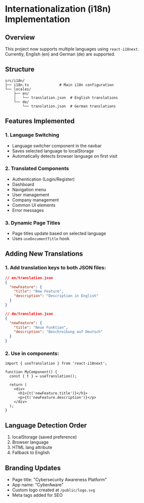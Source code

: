 # Internationalization (i18n) Implementation

## Overview
This project now supports multiple languages using `react-i18next`. Currently, English (en) and German (de) are supported.

## Structure
```
src/i18n/
├── i18n.ts              # Main i18n configuration
└── locales/
    ├── en/
    │   └── translation.json  # English translations
    └── de/
        └── translation.json  # German translations
```

## Features Implemented

### 1. Language Switching
- Language switcher component in the navbar
- Saves selected language to localStorage
- Automatically detects browser language on first visit

### 2. Translated Components
- Authentication (Login/Register)
- Dashboard
- Navigation menu
- User management
- Company management
- Common UI elements
- Error messages

### 3. Dynamic Page Titles
- Page titles update based on selected language
- Uses `useDocumentTitle` hook

## Adding New Translations

### 1. Add translation keys to both JSON files:
```json
// en/translation.json
{
  "newFeature": {
    "title": "New Feature",
    "description": "Description in English"
  }
}

// de/translation.json
{
  "newFeature": {
    "title": "Neue Funktion",
    "description": "Beschreibung auf Deutsch"
  }
}
```

### 2. Use in components:
```tsx
import { useTranslation } from 'react-i18next';

function MyComponent() {
  const { t } = useTranslation();
  
  return (
    <div>
      <h1>{t('newFeature.title')}</h1>
      <p>{t('newFeature.description')}</p>
    </div>
  );
}
```

## Language Detection Order
1. localStorage (saved preference)
2. Browser language
3. HTML lang attribute
4. Fallback to English

## Branding Updates
- Page title: "Cybersecurity Awareness Platform"
- App name: "CyberAware"
- Custom logo created at `/public/logo.svg`
- Meta tags added for SEO